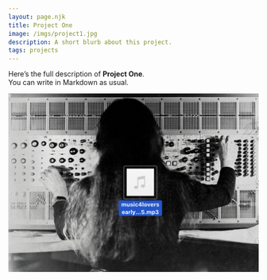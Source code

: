 ```yaml
---
layout: page.njk
title: Project One
image: /imgs/project1.jpg
description: A short blurb about this project.
tags: projects
---
```


Here’s the full description of **Project One**.  
You can write in Markdown as usual.

![Project One Screenshot](/imgs/Screenshot%202025-08-27%20at%2012.18.36.png)